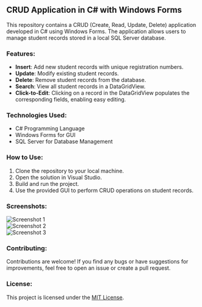 ## CRUD Application in C# with Windows Forms

This repository contains a CRUD (Create, Read, Update, Delete) application developed in C# using Windows Forms. The application allows users to manage student records stored in a local SQL Server database.

### Features:

- **Insert**: Add new student records with unique registration numbers.<br>
- **Update**: Modify existing student records.<br>
- **Delete**: Remove student records from the database.<br>
- **Search**: View all student records in a DataGridView.<br>
- **Click-to-Edit**: Clicking on a record in the DataGridView populates the corresponding fields, enabling easy editing.<br>

### Technologies Used:

- C# Programming Language<br>
- Windows Forms for GUI<br>
- SQL Server for Database Management<br>

### How to Use:

1. Clone the repository to your local machine.<br>
2. Open the solution in Visual Studio.<br>
3. Build and run the project.<br>
4. Use the provided GUI to perform CRUD operations on student records.<br>

### Screenshots:

![Screenshot 1](/screenshots/screenshot1.png)<br>
![Screenshot 2](/screenshots/screenshot2.png)<br>
![Screenshot 3](/screenshots/screenshot3.png)<br>

### Contributing:

Contributions are welcome! If you find any bugs or have suggestions for improvements, feel free to open an issue or create a pull request.<br>

### License:

This project is licensed under the [MIT License](/LICENSE).<br>
